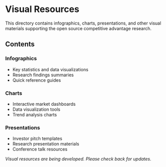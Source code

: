 # Visual Resources

This directory contains infographics, charts, presentations, and other visual materials supporting the open source competitive advantage research.

## Contents

### Infographics
- Key statistics and data visualizations
- Research findings summaries
- Quick reference guides

### Charts
- Interactive market dashboards
- Data visualization tools
- Trend analysis charts

### Presentations
- Investor pitch templates
- Research presentation materials
- Conference talk resources

*Visual resources are being developed. Please check back for updates.*